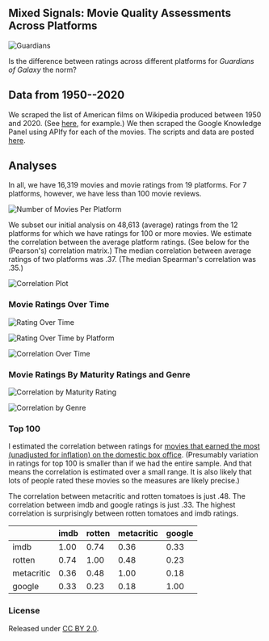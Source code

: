 ## Mixed Signals: Movie Quality Assessments Across Platforms

![Guardians](figs/goog.png)

Is the difference between ratings across different platforms for *Guardians of Galaxy* the norm? 

## Data from 1950--2020

We scraped the list of American films on Wikipedia produced between 1950 and 2020. (See [here](https://en.wikipedia.org/wiki/List_of_American_films_of_2019), for example.) We then scraped the Google Knowledge Panel using APIfy for each of the movies. The scripts and data are posted [here](https://github.com/NoahFinberg/google_kg_movie_scraper).

## Analyses

In all, we have 16,319 movies and movie ratings from 19 platforms. For 7 platforms, however, we have less than 100 movie reviews. 

![Number of Movies Per Platform](figs/n_movies.png)

We subset our initial analysis on 48,613 (average) ratings from the 12 platforms for which we have ratings for 100 or more movies. We estimate the correlation between the average platform ratings. (See below for the (Pearson's) correlation matrix.) The median correlation between average ratings of two platforms was .37. (The median Spearman's correlation was .35.)

![Correlation Plot](figs/pearson-corplot.png)

### Movie Ratings Over Time

![Rating Over Time](figs/rating_over_time.png)

![Rating Over Time by Platform](figs/rating_over_time_by_platform.png)

![Correlation Over Time](figs/genre_corr.png)

### Movie Ratings By Maturity Ratings and Genre

![Correlation by Maturity Rating](figs/maturity_corr.png)

![Correlation by Genre](figs/genre_corr.png)


### Top 100

I estimated the correlation between ratings for [movies that earned the most (unadjusted for inflation) on the domestic box office](https://www.filmsite.org/boxoffice.html). (Presumably variation in ratings for top 100 is smaller than if we had the entire sample. And that means the correlation is estimated over a small range. It is also likely that lots of people rated these movies so the measures are likely precise.)

The correlation between metacritic and rotten tomatoes is just .48. The correlation between imdb and google ratings is just .33. The highest correlation is surprisingly between rotten tomatoes and imdb ratings. 

|             | imdb | rotten | metacritic | google |
|-------------|------|--------|------------|--------|
| imdb        | 1.00 | 0.74   | 0.36       | 0.33   |
| rotten      | 0.74 | 1.00   | 0.48       | 0.23   |
| metacritic  | 0.36 | 0.48   | 1.00       | 0.18   |
| google      | 0.33 | 0.23   | 0.18       | 1.00   |


### License

Released under [CC BY 2.0](https://creativecommons.org/licenses/by/2.0/).
